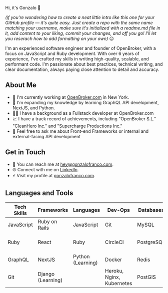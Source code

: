 Hi, it's Gonzalo 👋

_(if you're wondering how to create a neat little intro like this one for your GitHub profile — it's quite easy. Just create a repo with the same name matching your username, make sure it's initialized with a readme.md file in it, add content to your liking, commit your changes, and off you go! I'll let you reserach how to add formatting on your own)_ 😉

I'm an experienced software engineer and founder of OpenBroker, with a focus on JavaScript and Ruby development. With over 6 years of experience, I've crafted my skills in writing high-quality, scalable, and performant code. I'm passionate about best practices, technical writing, and clear documentation, always paying close attention to detail and accuracy.

## About Me

- 🔭 I'm currently working at [OpenBroker.com](http://www.openbroker.com) in New York.
- 🌱 I'm expanding my knowledge by learning GraphQL API development, NextJS, and Python.
- 👨‍💻 I have a background as a Fullstack developer at OpenBroker.com
- 📈 I have a track record of achievements, including "OpenBroker S.L." "CleanHero Inc." and "Supercharge Productions Inc."
- 💬 Feel free to ask me about Front-end Frameworks or internal and external-facing API development

## Get in Touch

- 📧 You can reach me at [hey@gonzalofranco.com](mailto:hey@gonzalofranco.com).
- 🌐 Connect with me on [LinkedIn](https://www.linkedin.com/in/gfrancomontero).
- ⚡️ Visit my profile at [gonzalofranco.com](http://www.gonzalofranco.com).

## Languages and Tools

| Tech Skills      | Frameworks          | Languages       | Dev-Ops                   | Databases              | APIs                   |
|------------------|---------------------|-----------------|---------------------------|------------------------|-----------------------|
| JavaScript       | Ruby on Rails       | JavaScript      | Git                       | MySQL                  | AWS                   |
| Ruby             | React               | Ruby            | CircleCI                  | PostgreSQL             | Google Cloud Platform |
| GraphQL          | NextJS              | Python (Learning) | Docker                  | Redis                  | Stripe                |
| Git              | Django (Learning)  |                   | Heroku, Nginx, Kubernetes | PostGIS                | Twilio                |


